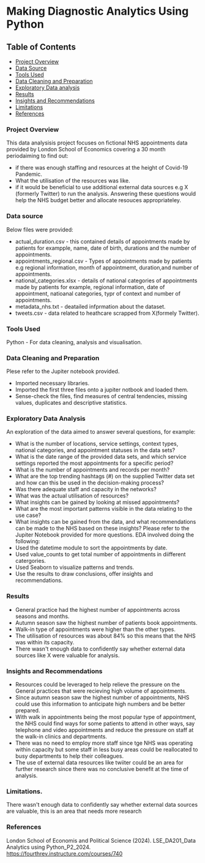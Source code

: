 # Making Diagnostic Analytics Using Python
## Table of Contents
- [Project Overview](#project-overview)
- [Data Source](#data-source)
- [Tools Used](#tools-used)
- [Data Cleaning and Preparation](#data-cleaning-and-preparation)
- [Exploratory Data analysis](#exploratory-data-analysis)
- [Results](results)
- [Insights and Recommendations](#insights-and-recommendations)
- [Limitations](#limitations)
- [References](#references)
### Project Overview
This data analysisis project focuses on fictional NHS appointments data provided by London School of Economics covering a 30 month periodaiming to find out:  
- if there was enough staffing and resources at the height of Covid-19 Pandemic.
- What the utilisation of the resources was like.
- if it would be beneficial to use additional external data sources e.g X (formerly Twitter) to run the analysis.
Answering these questions would help the NHS budget better and allocate resouces appropriateley.



### Data source
Below files were provided:
- actual_duration.csv - this contained details of appointments made by patients for exampple, name, date of birth, durations and the number of appointments.
- appointments_regional.csv - Types of appointments made by patients e.g regional information, month of appointmemt, duration,and number of appointments.
- national_categories.xlsx - details of national categories of appointments made by patients for example, regional information, date of appointment, natioanal categories, typr of context and number of appointments.
- metadata_nhs.txt - deatailed infprmation about the dataset.
- tweets.csv - data related to heathcare scrapped from X(formely Twitter).

### Tools Used
Python - For data cleaning, analysis and visualisation.

### Data Cleaning and Preparation
Plese refer to the Jupiter notebook provided.
- Imported necessary libraries.
- Imported the first three files onto a jupiter notbook and loaded them.
- Sense-check the files, find measures of central tendencies, missing values, duplicates and descriptive statistics.

### Exploratory Data Analysis
 An exploration of the data aimed to answer several questions, for example:
 - What is the number of locations, service settings, context types, national categories, and appointment statuses in the data sets?
 - What is the date range of the provided data sets, and which service settings reported the most appointments for a specific period?
 - What is the number of appointments and records per month?
 - What are the top trending hashtags (#) on the supplied Twitter data set and how can this be used in the decision-making process?
 - Was there adequate staff and capacity in the networks?
 - What was the actual utilisation of resources?
 - What insights can be gained by looking at missed appointments?
 - What are the most important patterns visible in the data relating to the use case? 
  - What insights can be gained from the data, and what recommendations can be made to the NHS based on these insights?
 Please refer to the Jupiter Notebook provided for more questions.
EDA involved doing the following:
- Used the datetime module to sort the appointments by date.
- Used value_counts to get total number of appointments in diifferent catergories.
- Used Seaborn to visualize patterns and trends.
- Use the results to draw conclusions, offer insights and recommendations.

### Results
 - General practice had the highest number of appointments across seasons and 
months.
 - Autumn season saw the highest number of patients book appointments. 
 - Walk-in type of appointments were higher than the other types.
 - The utilisation of resources was about 84% so this means that the NHS was within its capacity. 
 - There wasn't enough data to confidently say whether external data sources like X were 
valuable for analysis. 
### Insights and Recommendations
- Resources could be leveraged to help relieve the pressure on the General practices that were recieving high volume of appointments.
- Since autumn season saw the highest number of appointments, NHS could use this information to anticipate high numbers and be better prepared.
- With walk in appointments being the most popular type of appointment, the NHS could find ways for some patients to attend in other ways, say telephone and video appointments and reduce the pressure on staff at the walk-in clinics and departments.
- There was no need to employ more staff since tge NHS was operating within capacity but some staff in less busy areas could be reallocated to busy departments to help their colleagues.
- The use of external data resources like twiiter could be an area for further research since there was no conclusive benefit at the time of analysis.

### Limitations.
There wasn't enough data to confidently say whether external data sources are 
valuable, this is an area that needs more research
  
 ### References
  London School of Economis and Political Science (2024). LSE_DA201_Data Analytics using Python_P2_2024. https://fourthrev.instructure.com/courses/740





 

